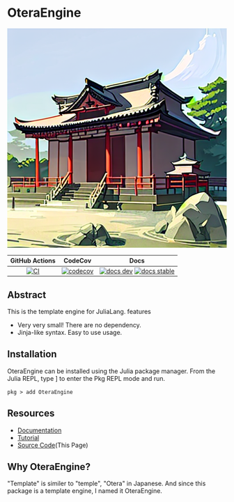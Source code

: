# OteraEngine

<div align="center">
  <img src="assets/logo.png">
</div>

|GitHub Actions|CodeCov|Docs|
|:------------:|:------:|:--------:|
|[![CI][CI-img]][CI-url] |[![codecov][codecov-img]][codecov-url]|[![docs dev][docs-dev-img]][docs-dev-url] [![docs stable][docs-stable-img]][docs-stable-url]|

## Abstract
This is the template engine for JuliaLang.
features
- Very very small! There are no dependency.
- Jinja-like syntax. Easy to use usage.

## Installation

OteraEngine can be installed using the Julia package manager. From the Julia REPL, type ] to enter the Pkg REPL mode and run.
```
pkg > add OteraEngine
```

## Resources
- [Documentation](https://mommawatasu.github.io/OteraEngine.jl/dev/)
- [Tutorial](https://mommawatasu.github.io/OteraEngine.jl/dev/tutorial/)
- [Source Code](https://github.com/MommaWatasu/OteraEngine.jl)(This Page)

## Why OteraEngine?
"Template" is similer to "temple", "Otera" in Japanese. And since this package is a template engine,  I named it OteraEngine.

[CI-img]: https://github.com/QGMW22/Jinja.jl/actions/workflows/CI.yml/badge.svg
[CI-url]: https://github.com/QGMW22/Jinja.jl/actions/workflows/CI.yml

[codecov-img]: https://codecov.io/gh/MommaWatasu/OteraEngine.jl/branch/master/graph/badge.svg?token=HV07A2W0WH
[codecov-url]: https://codecov.io/gh/MommaWatasu/OteraEngine.jl

[docs-dev-img]: https://img.shields.io/badge/docs-dev-blue.svg
[docs-dev-url]: https://mommawatasu.github.io/OteraEngine.jl/dev

[docs-stable-img]: https://img.shields.io/badge/docs-stable-blue.svg
[docs-stable-url]: https://mommawatasu.github.io/OteraEngine.jl/stable
